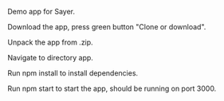 Demo app for Sayer.

Download the app, press green button "Clone or download".

Unpack the app from .zip.

Navigate to directory app.

Run npm install to install dependencies.

Run npm start to start the app, should be running on port 3000.